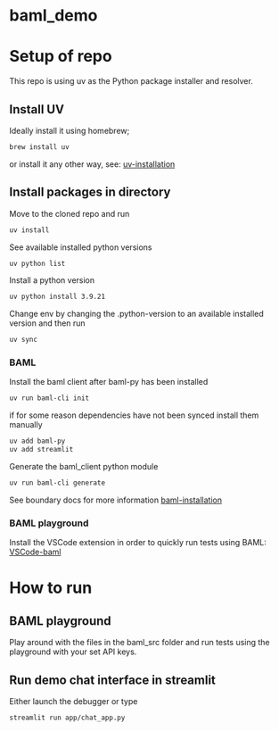 # baml_demo

# Setup of repo
This repo is using uv as the Python package installer and resolver.

## Install UV
Ideally install it using homebrew;
```bash
brew install uv
```
or install it any other way, see:
[uv-installation](https://docs.astral.sh/uv/getting-started/installation/)


## Install packages in directory
Move to the cloned repo and run
```bash
uv install
```

See available installed python versions
```bash
uv python list
```

Install a python version
```bash
uv python install 3.9.21
```

Change env by changing the .python-version to an available installed version and then run
```bash
uv sync
```

### BAML
Install the baml client after baml-py has been installed
```bash
uv run baml-cli init
```
if for some reason dependencies have not been synced install them manually
```bash
uv add baml-py
uv add streamlit
```
Generate the baml_client python module
```bash
uv run baml-cli generate
```
See boundary docs for more information
[baml-installation](https://docs.boundaryml.com/guide/installation-language/python)

### BAML playground
Install the VSCode extension in order to quickly run tests using BAML: [VSCode-baml](https://marketplace.visualstudio.com/items?itemName=Boundary.baml-extension) 

# How to run

## BAML playground
Play around with the files in the baml_src folder and run tests using the playground with your set API keys.

## Run demo chat interface in streamlit
Either launch the debugger or type
```bash
streamlit run app/chat_app.py
```
